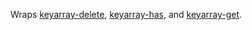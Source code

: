 Wraps
[keyarray-delete](https://npmjs.com/package/keyarray-delete),
[keyarray-has](https://npmjs.com/package/keyarray-has), and
[keyarray-get](https://npmjs.com/package/keyarray-get).
